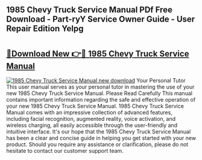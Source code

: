 ## 1985 Chevy Truck Service Manual PDf Free Download - Part-ryY Service Owner Guide - User Repair Edition Yelpg

# <h2><a href="http://bc15255.oget.top/?id=1985+Chevy+Truck+Service+Manual">🔗Download New 👉🔴 1985 Chevy Truck Service Manual</a></h2>

[![1985 Chevy Truck Service Manual new download](https://i.imgur.com/5g1atiW.png)](http://bc15255.oget.top/?id=1985+Chevy+Truck+Service+Manual)
Your Personal Tutor This user manual serves as your personal tutor in mastering the use of your new 1985 Chevy Truck Service Manual. Please Read Carefully This manual contains important information regarding the safe and effective operation of your new 1985 Chevy Truck Service Manual. 1985 Chevy Truck Service Manual comes with an impressive collection of advanced features, including facial recognition, augmented reality, voice activation, and wireless charging, all easily accessible through the user-friendly and intuitive interface. It's our hope that the 1985 Chevy Truck Service Manual has been a clear and concise guide in helping you get started with your new product. Should you require any assistance or clarification, please do not hesitate to contact our customer support team.
